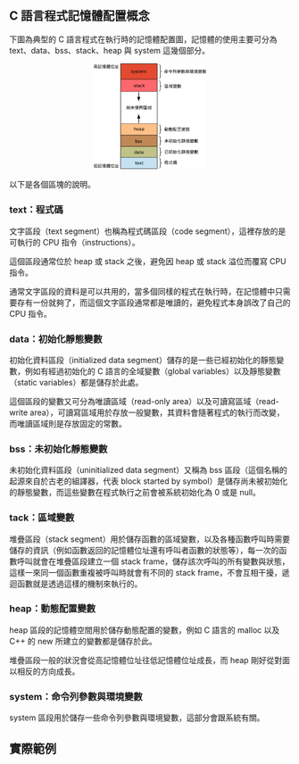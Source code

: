 ## C 語言程式記憶體配置概念
下圖為典型的 C 語言程式在執行時的記憶體配置圖，記憶體的使用主要可分為 text、data、bss、stack、heap 與 system 這幾個部分。


<div align="center">
  <img src="https://github.com/a22057916w/Data-Structure/blob/main/advanced/.meta/memory-layout-of-c-program-diagram-20170301.png" width="40%" height="40%">
</div>


以下是各個區塊的說明。

### **text：程式碼**
文字區段（text segment）也稱為程式碼區段（code segment），這裡存放的是可執行的 CPU 指令（instructions）。

這個區段通常位於 heap 或 stack 之後，避免因 heap 或 stack 溢位而覆寫 CPU 指令。

通常文字區段的資料是可以共用的，當多個同樣的程式在執行時，在記憶體中只需要存有一份就夠了，而這個文字區段通常都是唯讀的，避免程式本身誤改了自己的 CPU 指令。

### **data：初始化靜態變數**
初始化資料區段（initialized data segment）儲存的是一些已經初始化的靜態變數，例如有經過初始化的 C 語言的全域變數（global variables）以及靜態變數（static variables）都是儲存於此處。

這個區段的變數又可分為唯讀區域（read-only area）以及可讀寫區域（read-write area），可讀寫區域用於存放一般變數，其資料會隨著程式的執行而改變，而唯讀區域則是存放固定的常數。

### **bss：未初始化靜態變數**
未初始化資料區段（uninitialized data segment）又稱為 bss 區段（這個名稱的起源來自於古老的組譯器，代表 block started by symbol）是儲存尚未被初始化的靜態變數，而這些變數在程式執行之前會被系統初始化為 0 或是 null。

### **tack：區域變數**
堆疊區段（stack segment）用於儲存函數的區域變數，以及各種函數呼叫時需要儲存的資訊（例如函數返回的記憶體位址還有呼叫者函數的狀態等），每一次的函數呼叫就會在堆疊區段建立一個 stack frame，儲存該次呼叫的所有變數與狀態，這樣一來同一個函數重複被呼叫時就會有不同的 stack frame，不會互相干擾，遞迴函數就是透過這樣的機制來執行的。

### **heap：動態配置變數**
heap 區段的記憶體空間用於儲存動態配置的變數，例如 C 語言的 malloc 以及 C++ 的 new 所建立的變數都是儲存於此。

堆疊區段一般的狀況會從高記憶體位址往低記憶體位址成長，而 heap 剛好從對面以相反的方向成長。

### **system：命令列參數與環境變數**
system 區段用於儲存一些命令列參數與環境變數，這部分會跟系統有關。

## 實際範例
